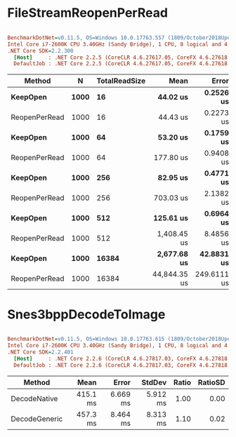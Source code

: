 ﻿# FileStreamReopenPerRead
``` ini

BenchmarkDotNet=v0.11.5, OS=Windows 10.0.17763.557 (1809/October2018Update/Redstone5)
Intel Core i7-2600K CPU 3.40GHz (Sandy Bridge), 1 CPU, 8 logical and 4 physical cores
.NET Core SDK=2.2.300
  [Host]     : .NET Core 2.2.5 (CoreCLR 4.6.27617.05, CoreFX 4.6.27618.01), 64bit RyuJIT
  DefaultJob : .NET Core 2.2.5 (CoreCLR 4.6.27617.05, CoreFX 4.6.27618.01), 64bit RyuJIT


```
|        Method |    N | TotalReadSize |         Mean |       Error |      StdDev |
|-------------- |----- |-------------- |-------------:|------------:|------------:|
|      **KeepOpen** | **1000** |            **16** |     **44.02 us** |   **0.2526 us** |   **0.2362 us** |
| ReopenPerRead | 1000 |            16 |     44.43 us |   0.2273 us |   0.1775 us |
|      **KeepOpen** | **1000** |            **64** |     **53.20 us** |   **0.1759 us** |   **0.1559 us** |
| ReopenPerRead | 1000 |            64 |    177.80 us |   0.9408 us |   0.7856 us |
|      **KeepOpen** | **1000** |           **256** |     **82.95 us** |   **0.4771 us** |   **0.4463 us** |
| ReopenPerRead | 1000 |           256 |    703.03 us |   2.1382 us |   2.0001 us |
|      **KeepOpen** | **1000** |           **512** |    **125.61 us** |   **0.6964 us** |   **0.5815 us** |
| ReopenPerRead | 1000 |           512 |  1,408.45 us |   8.4856 us |   7.9375 us |
|      **KeepOpen** | **1000** |         **16384** |  **2,677.68 us** |  **42.8831 us** |  **38.0147 us** |
| ReopenPerRead | 1000 |         16384 | 44,844.35 us | 249.6111 us | 221.2738 us |

# Snes3bppDecodeToImage
``` ini

BenchmarkDotNet=v0.11.5, OS=Windows 10.0.17763.615 (1809/October2018Update/Redstone5)
Intel Core i7-2600K CPU 3.40GHz (Sandy Bridge), 1 CPU, 8 logical and 4 physical cores
.NET Core SDK=2.2.401
  [Host]     : .NET Core 2.2.6 (CoreCLR 4.6.27817.03, CoreFX 4.6.27818.02), 64bit RyuJIT
  DefaultJob : .NET Core 2.2.6 (CoreCLR 4.6.27817.03, CoreFX 4.6.27818.02), 64bit RyuJIT


```
|        Method |     Mean |    Error |   StdDev | Ratio | RatioSD |
|-------------- |---------:|---------:|---------:|------:|--------:|
|  DecodeNative | 415.1 ms | 6.669 ms | 5.912 ms |  1.00 |    0.00 |
| DecodeGeneric | 457.3 ms | 8.464 ms | 8.313 ms |  1.10 |    0.02 |
